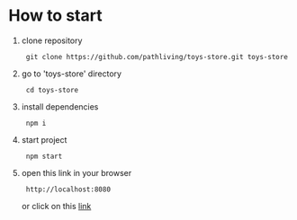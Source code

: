 How to start
===
1) clone repository
        
        git clone https://github.com/pathliving/toys-store.git toys-store

2) go to 'toys-store' directory

        cd toys-store

3) install dependencies

        npm i

4) start project

        npm start

5) open this link in your browser

        http://localhost:8080


    or click on this [link](http://localhost:8080)